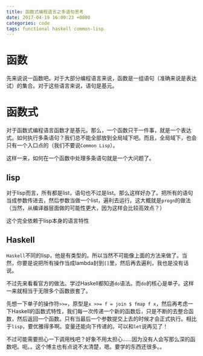 ```yaml
---
title: 函数式编程语言之多语句思考
date: 2017-04-19 16:00:23 +0800
categories: code
tags: functional haskell common-lisp
---
```


# 函数
先来说说一函数吧。对于大部分编程语言来说，函数是一组语句（准确来说是表达试）的集合。对于这些语言来说，语句是基元。

# 函数式
对于函数式编程语言函数才是基元。那么，一个函数只干一件事，就是一个表达式。如何执行多条语句？我们总不能全部放到全局域下吧。而且，全局域下，也会只有一个入口点的（我们不要说`Common Lisp`）。

这样一来，如何在一个函数中处理多条语句就是一个大问题了。

## lisp
对于lisp而言，所有都是list，语句也不过是list。那么这样好办了。把所有的语句当成参数传进去，然后参数当做一个list，遍利去运行。这大概就是`progn`的做法（当然，从编译器层面做的可能性更大，因为这样会比较高效点？）

这个完全依赖于lisp本身的语言特性

## Haskell
`Haskell`不同的lisp，他是有类型的。所以当然不可能像上面的方法来做了。当然，你要是说把所有操作当成lambda封到`[]`里，然后再去遍利，我也是没有话说。

不过先来看看官方的做法。学过Haskell都知道`do`语法。而`do`的核心是单子。这样一来就相当于无限多个函数嵌套了。

先想一下单子的操作符`>>=`，原型是`x >>= f = join $ fmap f x`，然后再考虑一下Haskell的函数式特性，我们每一次传递一个新的函数后，只是不断的去整合函数，然后返回一个函数。只有当最后一个参数提交上去的时候才会正式执行。相比于`lisp`，要优雅得多啊。变量还能向下传递的。可以和`let`说再见了！

不过可能需要担心一下调用栈吧？好象不用太担心……因为没有人会写那么深的函数吧。呃。。这个博主也有点说不太清楚，嗯。要学的东西还很多。。


